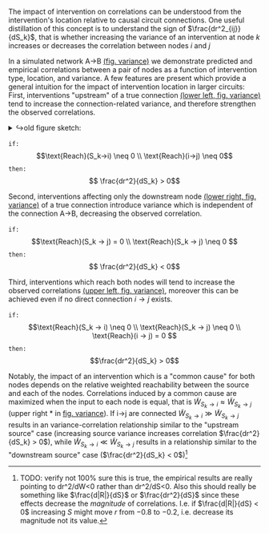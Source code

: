<!-- NOTE:
context needed: 
S_k 
-->
<!-- NOTE: 
used to use convention dR/dS to represent change in correlation (R) with respect to source variance (S). For consistency with other sections, changed this to dr^2. 
But this needs verifying. and it might be nice to have a more general notation like D for dependence ... ?
 -->
<!-- TODO:
this section already provides a good walk-through of the figure ... 
perhaps we should be using these indices in the figure itself?
 -->
<!-- TODO: [mechanical] 
turn this section back into "cases" format
- beware, cases might not play nicely with pandoc
-->

<!-- NOTE: for now, removing text about co-reachability. most of what we want to convey can be expressed in terms of multiple reachability statements instead, which is perhaps simpler -->
<!-- The impact of intervention on correlations can be summarized through an expression we label co-reachability $\text{CoReach}(i,j|S_k)$ which extends the notation of reachability to three nodes. Specifically, $\text{CoReach}(i,j|S_k)\neq0$ indicates that source $S_k$ has direct or indirect connections to both nodes $i$ and $j$. A useful distillation of this mapping is... -->

The impact of intervention on correlations can be understood from the intervention's location relative to causal circuit connections. One useful distillation of this concept is to understand the sign of $\frac{dr^2_{ij}}{dS_k}$, that is whether increasing the variance of an intervention at node $k$ increases or decreases the correlation between nodes $i$ and $j$

In a simulated network A→B [(fig. variance)](#fig-var) we demonstrate predicted and empirical correlations between a pair of nodes as a function of intervention type, location, and variance. A few features are present which provide a general intuition for the impact of intervention location in larger circuits: First, interventions "upstream" of a true connection [(lower left, fig. variance)](#fig-var) tend to increase the connection-related variance, and therefore strengthen the observed correlations.

<details><summary>↪old figure sketch:</summary>

<img src="/figures/misc_figure_sketches/quant_r2_prediction_common.png" width=400></img>
</details>


`if:`
$$\text{Reach}(S_k→i) \neq 0 \\ \text{Reach}(i→j) \neq 0$$
`then:`
$$ \frac{dr^2}{dS_k} > 0$$

Second, interventions affecting only the downstream node [(lower right, fig. variance)](#fig-var) of a true connection introduce variance which is independent of the connection A→B, decreasing the observed correlation.  

`if:`
$$\text{Reach}(S_k → j) = 0 \\ \text{Reach}(S_k → j) \neq 0 $$
`then:`
$$ \frac{dr^2}{dS_k} < 0$$

Third, interventions which reach both nodes will tend to increase the observed correlations [(upper left, fig. variance)](#fig-var), moreover this can be achieved even if no direct connection $i→j$ exists.

`if:`
$$\text{Reach}(S_k → i) \neq 0 \\ \text{Reach}(S_k → j) \neq 0 \\ \text{Reach}(i → j) = 0 $$
`then:`
$$\frac{dr^2}{dS_k} > 0$$

Notably, the impact of an intervention which is a "common cause" for both nodes depends on the relative weighted reachability between the source and each of the nodes. Correlations induced by a common cause are maximized when the input to each node is equal, that is $\widetilde{W}_{S_k→i} \approx \widetilde{W}_{S_k→j}$ (upper right * in [fig. variance](#fig-var)). If i→j are connected $\widetilde{W}_{S_k→i} \gg \widetilde{W}_{S_k→j}$ results in an variance-correlation relationship similar to the "upstream source" case (increasing source variance increases correlation $\frac{dr^2}{dS_k} > 0$),
 while $\widetilde{W}_{S_k→i} \ll \widetilde{W}_{S_k→j}$ results in a relationship similar to the "downstream source" case ($\frac{dr^2}{dS_k} < 0$)[^verify_drds]

[^verify_drds]: TODO: verify not 100% sure this is true, the empirical results are really pointing to dr^2/dW<0 rather than dr^2/dS<0. Also this should really be something like $\frac{d|R|}{dS}$ or $\frac{dr^2}{dS}$ since these effects decrease the *magnitude* of correlations. I.e. if $\frac{d|R|}{dS} < 0$ increasing $S$ might move $r$ from $-0.8$ to $-0.2$, i.e. decrease its magnitude not its value.